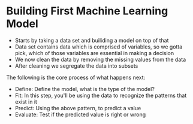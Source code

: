 # Building First Machine Learning Model 

- Starts by taking a data set and builiding a model on top of that 
- Data set contains data which is comprised of variables, so we gotta pick, which of those variables are essential in making a decision 
- We now clean the data by removing the missing values from the data
- After cleaning we segregate the data into subsets 


The following is the core process of what happens next: 
- Define: Define the model, what is the type of the model? 
- Fit: In this step, you'll be using the data to recognize the patterns that exist in it
- Predict: Using the above pattern, to predict a value
- Evaluate: Test if the predicted value is right or wrong 